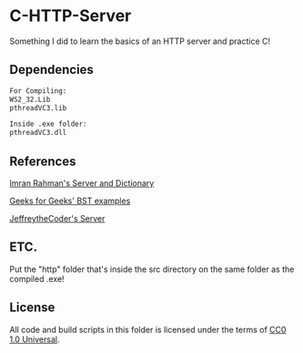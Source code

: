 # C-HTTP-Server
Something I did to learn the basics of an HTTP server and practice C!

## Dependencies

```bash
For Compiling:
WS2_32.Lib
pthreadVC3.lib
```

```bash
Inside .exe folder:
pthreadVC3.dll
```

## References

[Imran Rahman's Server and Dictionary](https://github.com/infraredCoding/cerveur)

[Geeks for Geeks' BST examples](https://www.geeksforgeeks.org/binary-search-tree-data-structure/)

[JeffreytheCoder's Server](https://github.com/JeffreytheCoder/Simple-HTTP-Server)

## ETC.

Put the "http" folder that's inside the src directory on the same folder as the compiled .exe!

## License

All code and build scripts in this folder is licensed under the terms of [CC0 1.0 Universal](https://creativecommons.org/publicdomain/zero/1.0/).
